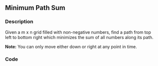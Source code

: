## Minimum Path Sum

### Description
Given a m x n grid filled with non-negative numbers, find a path from top left to bottom right which minimizes the sum of all numbers along its path.

__Note:__ You can only move either down or right at any point in time.

### Code
```java

```